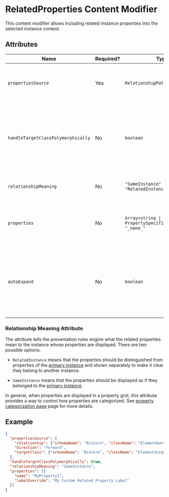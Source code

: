 # RelatedProperties Content Modifier

This content modifier allows including related instance properties into the selected instance content.

## Attributes

Name | Required? | Type | Default | Meaning
-|-|-|-|-
`propertiesSource` | Yes | `RelationshipPathSpecification` | | [Specification of the relationship path](../RelationshipPathSpecification.md) to follow when looking for related properties.
`handleTargetClassPolymorphically` | No | `boolean` | `false` | Should the target class specified in `propertiesSource` be handled polymorphically. This means properties of not only the target class, but also all its subclasses are loaded.
`relationshipMeaning` | No | `"SameInstance" \| "RelatedInstance"` | `"RelatedInstance"` | Meaning of the relationship. See [below](#relationship-meaning-attribute) for more details.
`properties` | No | `Array<string \| PropertySpecification> \| "_none_"` | All properties in target class | List of names or definitions of related class properties that should be included in the content.
`autoExpand` | No | `boolean` | `false` | Should field containing related properties be automatically expanded. Only takes effect when related properties are displayed as a struct.

### Relationship Meaning Attribute

The attribute tells the presentation rules engine what the related properties mean to the instance whose properties are displayed. There are two possible options:

- `RelatedInstance` means that the properties should be distinguished from properties of the [primary instance](./Terminology.md#primary-instance) and shown separately to make it clear they belong to another instance.

- `SameInstance` means that the properties should be displayed as if they belonged to the [primary instance](./Terminology.md#primary-instance).

In general, when properties are displayed in a property grid, this attribute provides a way to control how properties are categorized. See [property categorization page](./PropertyCategorization.md) page for more details.

## Example

```JSON
{
  "propertiesSource": {
    "relationship": {"schemaName": "BisCore", "className": "ElementOwnsUniqueAspect"},
    "direction": "Forward",
    "targetClass": {"schemaName": "BisCore", "className": "ElementUniqueAspect"}
  },
  "handleTargetClassPolymorphically": true,
  "relationshipMeaning": "SameInstance",
  "properties": [{
    "name": "MyProperty1",
    "labelOverride": "My Custom Related Property Label"
  }]
}
```
